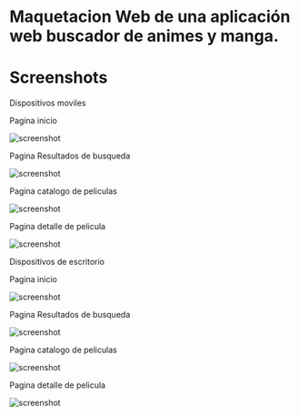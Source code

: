 # Maquetacion Web de una aplicación web buscador de animes y manga.

# Screenshots

Dispositivos moviles

Pagina inicio

![screenshot](https://github.com/uziel100/Aplicacion-de-peliculas-anime/blob/master/screenshots/movil-home.png)

Pagina Resultados de busqueda

![screenshot](https://github.com/uziel100/Aplicacion-de-peliculas-anime/blob/master/screenshots/movil-search.jpg)

Pagina catalogo de peliculas

![screenshot](https://github.com/uziel100/Aplicacion-de-peliculas-anime/blob/master/screenshots/movil-movies.jpg)

Pagina detalle de pelicula

![screenshot](https://github.com/uziel100/Aplicacion-de-peliculas-anime/blob/master/screenshots/movil-movies-detail.png)

Dispositivos de escritorio

Pagina inicio

![screenshot](https://github.com/uziel100/Aplicacion-de-peliculas-anime/blob/master/screenshots/desktop-home.png)

Pagina Resultados de busqueda

![screenshot](https://github.com/uziel100/Aplicacion-de-peliculas-anime/blob/master/screenshots/desktop-search.png)

Pagina catalogo de peliculas

![screenshot](https://github.com/uziel100/Aplicacion-de-peliculas-anime/blob/master/screenshots/desktop-movies.jpg)

Pagina detalle de pelicula

![screenshot](https://github.com/uziel100/Aplicacion-de-peliculas-anime/blob/master/screenshots/desktop-detail.png)




